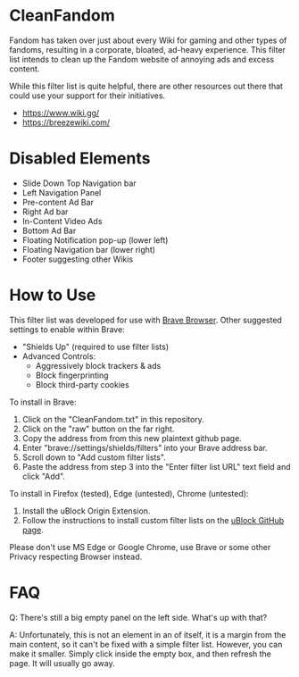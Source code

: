# CleanFandom
Fandom has taken over just about every Wiki for gaming and other types of fandoms, resulting in a corporate, bloated, ad-heavy experience. This filter list intends to clean up the Fandom website of annoying ads and excess content.

While this filter list is quite helpful, there are other resources out there that could use your support for their initiatives.

* https://www.wiki.gg/
* https://breezewiki.com/

# Disabled Elements
* Slide Down Top Navigation bar
* Left Navigation Panel
* Pre-content Ad Bar
* Right Ad bar
* In-Content Video Ads
* Bottom Ad Bar
* Floating Notification pop-up (lower left)
* Floating Navigation bar (lower right)
* Footer suggesting other Wikis

# How to Use
This filter list was developed for use with [Brave Browser](https://brave.com/). Other suggested settings to enable within Brave:
* "Shields Up" (required to use filter lists)
* Advanced Controls:
  * Aggressively block trackers & ads
  * Block fingerprinting
  * Block third-party cookies

To install in Brave:
1. Click on the "CleanFandom.txt" in this repository.
2. Click on the "raw" button on the far right.
3. Copy the address from from this new plaintext github page.
4. Enter "brave://settings/shields/filters" into your Brave address bar.
5. Scroll down to "Add custom filter lists".
6. Paste the address from step 3 into the "Enter filter list URL" text field and click "Add".

To install in Firefox (tested), Edge (untested), Chrome (untested):
1. Install the uBlock Origin Extension.
2. Follow the instructions to install custom filter lists on the [uBlock GitHub page](https://github.com/gorhill/ublock/wiki/Dashboard:-Filter-lists#3rd-party-filter-lists).

Please don't use MS Edge or Google Chrome, use Brave or some other Privacy respecting Browser instead.

# FAQ
Q: There's still a big empty panel on the left side. What's up with that?

A: Unfortunately, this is not an element in an of itself, it is a margin from the main content, so it can't be fixed with a simple filter list. However, you can make it smaller. Simply click inside the empty box, and then refresh the page. It will usually go away.
